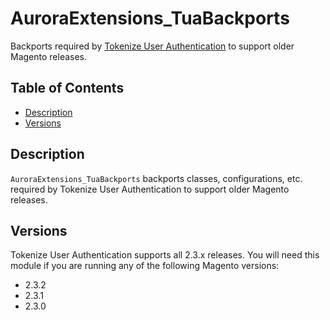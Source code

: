 # AuroraExtensions\_TuaBackports

Backports required by [Tokenize User Authentication](https://marketplace.magento.com/nickolasburr-tokenizeuserauthentication.html)
to support older Magento releases.

## Table of Contents

+ [Description](#description)
+ [Versions](#versions)

## Description

`AuroraExtensions_TuaBackports` backports classes, configurations, etc. required by
Tokenize User Authentication to support older Magento releases.

## Versions

Tokenize User Authentication supports all 2.3.x releases. You will need this module
if you are running any of the following Magento versions:

+ 2.3.2
+ 2.3.1
+ 2.3.0
